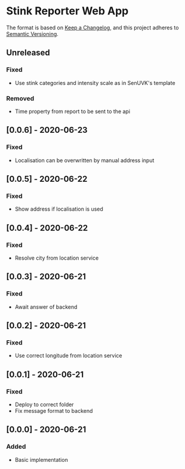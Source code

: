 # Stink Reporter Web App

The format is based on [Keep a Changelog](https://keepachangelog.com/en/1.0.0/),
and this project adheres to [Semantic Versioning](https://semver.org/spec/v2.0.0.html).

## Unreleased

### Fixed

- Use stink categories and intensity scale as in SenUVK's template

### Removed

- Time property from report to be sent to the api

## [0.0.6] - 2020-06-23

### Fixed

- Localisation can be overwritten by manual address input

## [0.0.5] - 2020-06-22

### Fixed

- Show address if localisation is used

## [0.0.4] - 2020-06-22

### Fixed

- Resolve city from location service

## [0.0.3] - 2020-06-21

### Fixed

- Await answer of backend

## [0.0.2] - 2020-06-21

### Fixed

- Use correct longitude from location service

## [0.0.1] - 2020-06-21

### Fixed

- Deploy to correct folder
- Fix message format to backend

## [0.0.0] - 2020-06-21

### Added

- Basic implementation
